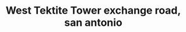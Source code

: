 ---
addr: ' exchange road, san antonio'
city: Pasig
country: Philippines
description: exchange road, san antonio 1605 Pasig Pasig
id: 4b4d7824f964a520c9d226e3
lat: 14.58321670735503
lng: 121.06160110331889
title: West Tektite Tower exchange road, san antonio
venue: West Tektite Tower
---